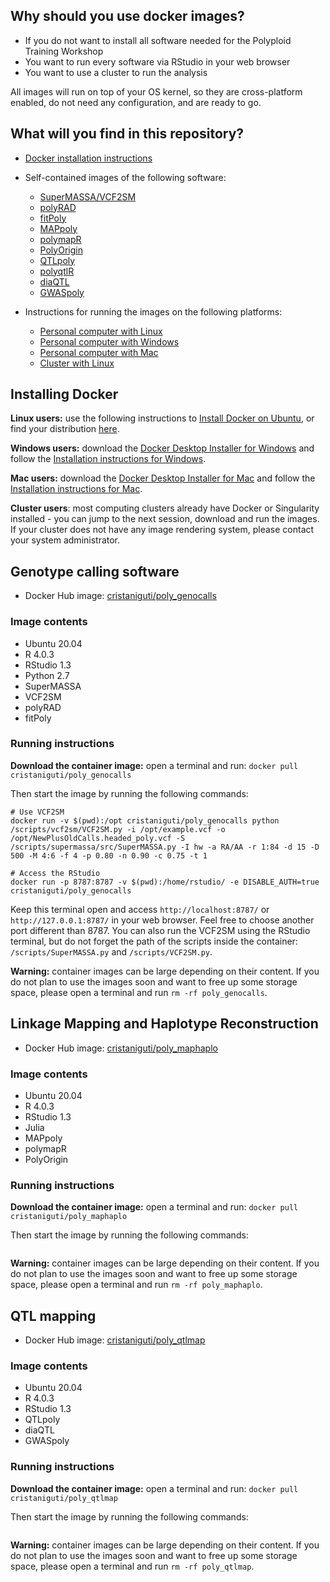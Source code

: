 ## Why should you use docker images?

* If you do not want to install all software needed for the Polyploid Training Workshop
* You want to run every software via RStudio in your web browser
* You want to use a cluster to run the analysis

All images will run on top of your OS kernel, so they are cross-platform enabled, do not need any configuration, and are ready to go.

## What will you find in this repository?

* [Docker installation instructions](#installing-docker)

* Self-contained images of the following software:

    * [SuperMASSA/VCF2SM]()
    * [polyRAD]()
    * [fitPoly]()
    * [MAPpoly]()
    * [polymapR]()
    * [PolyOrigin]()
    * [QTLpoly]()
    * [polyqtlR]()
    * [diaQTL]()
    * [GWASpoly]()

* Instructions for running the images on the following platforms:

    * [Personal computer with Linux]()
    * [Personal computer with Windows]()
    * [Personal computer with Mac]()
    * [Cluster with Linux]()

## Installing Docker

**Linux users:** use the following instructions to [Install Docker on Ubuntu](https://docs.docker.com/engine/install/ubuntu/), or find your distribution [here](https://docs.docker.com/engine/install/).

**Windows users:** download the [Docker Desktop Installer for Windows](https://desktop.docker.com/win/stable/Docker%20Desktop%20Installer.exe) and follow the [Installation instructions for Windows](https://docs.docker.com/docker-for-windows/install/).

**Mac users:** download the [Docker Desktop Installer for Mac](https://desktop.docker.com/mac/stable/Docker.dmg) and follow the [Installation instructions for Mac](https://docs.docker.com/docker-for-mac/install/).

**Cluster users**: most computing clusters already have Docker or Singularity installed - you can jump to the next session, download and run the images. If your cluster does not have any image rendering system, please contact your system administrator.

## Genotype calling software

* Docker Hub image: [cristaniguti/poly_genocalls](https://hub.docker.com/repository/docker/cristaniguti/poly_genocalls)

### Image contents

* Ubuntu 20.04
* R 4.0.3
* RStudio 1.3
* Python 2.7
* SuperMASSA
* VCF2SM
* polyRAD
* fitPoly

### Running instructions

**Download the container image:** open a terminal and run: `docker pull cristaniguti/poly_genocalls`

Then start the image by running the following commands:

```{bash, eval=FALSE}
# Use VCF2SM
docker run -v $(pwd):/opt cristaniguti/poly_genocalls python /scripts/vcf2sm/VCF2SM.py -i /opt/example.vcf -o /opt/NewPlusOldCalls.headed_poly.vcf -S /scripts/supermassa/src/SuperMASSA.py -I hw -a RA/AA -r 1:84 -d 15 -D 500 -M 4:6 -f 4 -p 0.80 -n 0.90 -c 0.75 -t 1

# Access the RStudio
docker run -p 8787:8787 -v $(pwd):/home/rstudio/ -e DISABLE_AUTH=true cristaniguti/poly_genocalls
```

Keep this terminal open and access `http://localhost:8787/` or `http://127.0.0.1:8787/` in your web browser. Feel free to choose another port different than 8787. You can also run the VCF2SM using the RStudio terminal, but do not forget the path of the scripts inside the container: `/scripts/SuperMASSA.py` and `/scripts/VCF2SM.py`.

**Warning:** container images can be large depending on their content. If you do not plan to use the images soon and want to free up some storage space, please open a terminal and run `rm -rf poly_genocalls`.

## Linkage Mapping and Haplotype Reconstruction

* Docker Hub image: [cristaniguti/poly_maphaplo](https://hub.docker.com/repository/docker/cristaniguti/poly_maphaplo)

### Image contents

* Ubuntu 20.04
* R 4.0.3
* RStudio 1.3
* Julia
* MAPpoly
* polymapR
* PolyOrigin

### Running instructions

**Download the container image:** open a terminal and run: `docker pull cristaniguti/poly_maphaplo`

Then start the image by running the following commands:

```{bash, eval=FALSE}

```

**Warning:** container images can be large depending on their content. If you do not plan to use the images soon and want to free up some storage space, please open a terminal and run `rm -rf poly_maphaplo`.

## QTL mapping

* Docker Hub image: [cristaniguti/poly_qtlmap](https://hub.docker.com/repository/docker/cristaniguti/poly_qtlmap)

### Image contents

* Ubuntu 20.04
* R 4.0.3
* RStudio 1.3
* QTLpoly
* diaQTL
* GWASpoly

### Running instructions

**Download the container image:** open a terminal and run: `docker pull cristaniguti/poly_qtlmap`

Then start the image by running the following commands:

```{bash, eval=FALSE}

```

**Warning:** container images can be large depending on their content. If you do not plan to use the images soon and want to free up some storage space, please open a terminal and run `rm -rf poly_qtlmap`.

